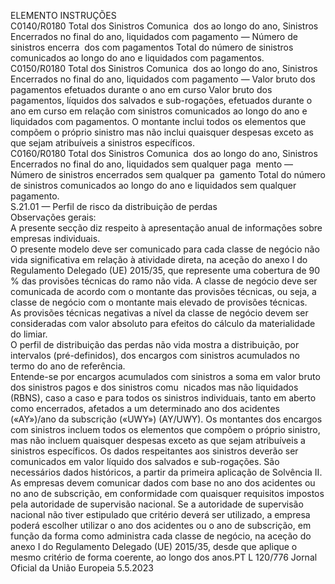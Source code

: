  
ELEMENTO  INSTRUÇÕES  
C0140/R0180  Total dos Sinistros Comunica ­
dos ao longo do ano, Sinistros 
Encerrados no final do ano, 
liquidados com pagamento — 
Número de sinistros encerra ­
dos com pagamentos  Total do número de sinistros comunicados ao longo do ano e liquidados com 
pagamentos.  
C0150/R0180  Total dos Sinistros Comunica ­
dos ao longo do ano, Sinistros 
Encerrados no final do ano, 
liquidados com pagamento — 
Valor bruto dos pagamentos 
efetuados durante o ano em 
curso  Valor bruto dos pagamentos, líquidos dos salvados e sub-rogações, efetuados 
durante o ano em curso em relação com sinistros comunicados ao longo do 
ano e liquidados com pagamentos. 
O montante inclui todos os elementos que compõem o próprio sinistro mas não 
inclui quaisquer despesas exceto as que sejam atribuíveis a sinistros específicos.  
C0160/R0180  Total dos Sinistros Comunica ­
dos ao longo do ano, Sinistros 
Encerrados no final do ano, 
liquidados sem qualquer paga ­
mento — Número de sinistros 
encerrados sem qualquer pa ­
gamento  Total do número de sinistros comunicados ao longo do ano e liquidados sem 
qualquer pagamento.  
S.21.01 — Perfil de risco da distribuição de perdas  
Observações gerais:  
A presente secção diz respeito à apresentação anual de informações sobre empresas individuais.  
O presente modelo deve ser comunicado para cada classe de negócio não vida significativa em relação à atividade direta, 
na aceção do anexo I do Regulamento Delegado (UE) 2015/35, que represente uma cobertura de 90 % das provisões 
técnicas do ramo não vida. A classe de negócio deve ser comunicada de acordo com o montante das provisões técnicas, 
ou seja, a classe de negócio com o montante mais elevado de provisões técnicas.  
As provisões técnicas negativas a nível da classe de negócio devem ser consideradas com valor absoluto para efeitos do 
cálculo da materialidade do limiar.  
O perfil de distribuição das perdas não vida mostra a distribuição, por intervalos (pré-definidos), dos encargos com 
sinistros acumulados no termo do ano de referência.  
Entende-se por encargos acumulados com sinistros a soma em valor bruto dos sinistros pagos e dos sinistros comu ­
nicados mas não liquidados (RBNS), caso a caso e para todos os sinistros individuais, tanto em aberto como encerrados, 
afetados a um determinado ano dos acidentes («AY»)/ano da subscrição («UWY») (AY/UWY). Os montantes dos encargos 
com sinistros incluem todos os elementos que compõem o próprio sinistro, mas não incluem quaisquer despesas exceto 
as que sejam atribuíveis a sinistros específicos. Os dados respeitantes aos sinistros deverão ser comunicados em valor 
líquido dos salvados e sub-rogações. São necessários dados históricos, a partir da primeira aplicação de Solvência II.  
As empresas devem comunicar dados com base no ano dos acidentes ou no ano de subscrição, em conformidade com 
quaisquer requisitos impostos pela autoridade de supervisão nacional. Se a autoridade de supervisão nacional não tiver 
estipulado que critério deverá ser utilizado, a empresa poderá escolher utilizar o ano dos acidentes ou o ano de 
subscrição, em função da forma como administra cada classe de negócio, na aceção do anexo I do Regulamento 
Delegado (UE) 2015/35, desde que aplique o mesmo critério de forma coerente, ao longo dos anos.PT  L 120/776 Jornal Oficial da União Europeia 5.5.2023